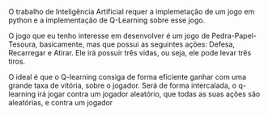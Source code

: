 O trabalho de Inteligência Artificial requer a implemetação de um jogo em python e a implementação de Q-Learning sobre esse jogo.

O jogo que eu tenho interesse em desenvolver é um jogo de Pedra-Papel-Tesoura, basicamente, mas que possui as seguintes ações: Defesa, Recarregar e Atirar. Ele irá possuir três vidas, ou seja, ele pode levar três tiros.

O ideal é que o Q-learning consiga de forma eficiente ganhar com uma grande taxa de vitória, sobre o jogador. Será de forma intercalada, o q-learning irá jogar contra um jogador aleatório, que todas as suas ações são aleatórias, e contra um jogador 